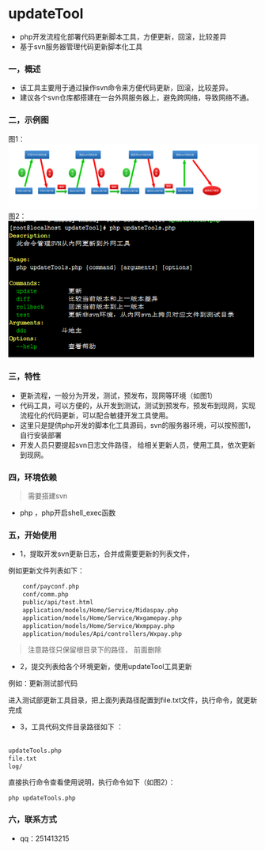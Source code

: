 # updateTool

* php开发流程化部署代码更新脚本工具，方便更新，回滚，比较差异
* 基于svn服务器管理代码更新脚本化工具

### 一，概述

* 该工具主要用于通过操作svn命令来方便代码更新，回滚，比较差异。
* 建议各个svn仓库都搭建在一台外网服务器上，避免跨网络，导致网络不通。

 
### 二，示例图

图1：
![更新流程](demo1.png)
图2：
![命令行实例](demo2.bmp)

 

### 三，特性

* 更新流程，一般分为开发，测试，预发布，现网等环境（如图1）
* 代码工具，可以方便的，从开发到测试，测试到预发布，预发布到现网，实现流程化的代码更新，可以配合敏捷开发工具使用。
* 这里只是提供php开发的脚本化工具源码，svn的服务器环境，可以按照图1，自行安装部署
* 开发人员只要提起svn日志文件路径， 给相关更新人员，使用工具，依次更新到现网。
        
   
### 四，环境依赖

>需要搭建svn
    
* php ，php开启shell_exec函数
    
    
### 五，开始使用

* 1，提取开发svn更新日志，合并成需要更新的列表文件，

例如更新文件列表如下：

```
	conf/payconf.php
	conf/comm.php
	public/api/test.html
	application/models/Home/Service/Midaspay.php
	application/models/Home/Service/Wxgamepay.php
	application/models/Home/Service/Wxmppay.php
	application/modules/Api/controllers/Wxpay.php
```

> 注意路径只保留根目录下的路径， 前面删除

* 2，提交列表给各个环境更新，使用updateTool工具更新

例如：更新测试部代码

进入测试部更新工具目录，把上面列表路径配置到file.txt文件，执行命令，就更新完成

         
* 3，工具代码文件目录路径如下 ：

```

updateTools.php
file.txt
log/

``` 

直接执行命令查看使用说明，执行命令如下（如图2）：

```
php updateTools.php

``` 



### 六，联系方式

* qq：251413215


